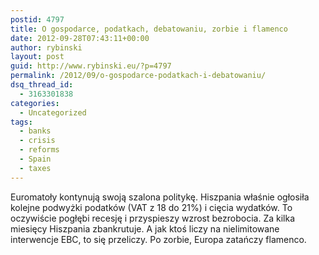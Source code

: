 ```yaml
---
postid: 4797
title: O gospodarce, podatkach, debatowaniu, zorbie i flamenco
date: 2012-09-28T07:43:11+00:00
author: rybinski
layout: post
guid: http://www.rybinski.eu/?p=4797
permalink: /2012/09/o-gospodarce-podatkach-i-debatowaniu/
dsq_thread_id:
  - 3163301838
categories:
  - Uncategorized
tags:
  - banks
  - crisis
  - reforms
  - Spain
  - taxes
---
```

Euromatoły kontynują swoją szalona politykę. Hiszpania właśnie ogłosiła kolejne podwyżki podatków (VAT z 18 do 21%) i cięcia wydatków. To oczywiście pogłębi recesję i przyspieszy wzrost bezrobocia. Za kilka miesięcy Hiszpania zbankrutuje. A jak ktoś liczy na nielimitowane interwencje EBC, to się przeliczy. Po zorbie, Europa zatańczy flamenco.
